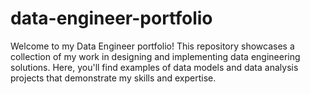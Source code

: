 # data-engineer-portfolio
Welcome to my Data Engineer portfolio! This repository showcases a collection of my work in designing and implementing data engineering solutions. Here, you'll find examples of data models and data analysis projects that demonstrate my skills and expertise.
